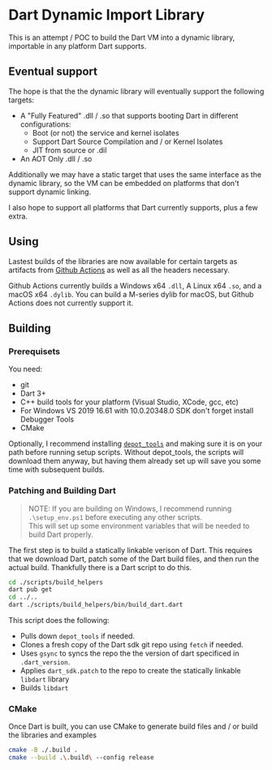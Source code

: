 # Dart Dynamic Import Library

This is an attempt / POC to build the Dart VM into a dynamic library, importable in any platform Dart supports.

## Eventual support

The hope is that the the dynamic library will eventually support the following targets:
* A "Fully Featured" .dll / .so that supports booting Dart in different configurations:
  * Boot (or not) the service and kernel isolates
  * Support Dart Source Compilation and / or Kernel Isolates
  * JIT from source or .dil
* An AOT Only .dll / .so

Additionally we may have a static target that uses the same interface as the dynamic library, so the VM can be embedded on platforms that don't support dynamic linking.

I also hope to support all platforms that Dart currently supports, plus a few extra.

## Using

Lastest builds of the libraries are now available for certain targets as artifacts from [Github Actions](https://github.com/fuzzybinary/dart_shared_libray/actions) as well as all the headers necessary.

Github Actions currently builds a Windows x64 `.dll`, A Linux x64 `.so`, and a macOS x64 `.dylib`. You can build a M-series dylib for macOS, but Github Actions does not currently support it.

## Building

### Prerequisets
You need:
* git
* Dart 3+
* C++ build tools for your platform (Visual Studio, XCode, gcc, etc) 
* For Windows VS 2019 16.61 with 10.0.20348.0 SDK don't forget install Debugger Tools
* CMake

Optionally, I recommend installing [`depot_tools`](https://www.chromium.org/developers/how-tos/depottools/) and making sure it is on your path before running setup scripts. Without depot_tools, the scripts will download them anyway, but having them already set up will save you some time with subsequent builds.

### Patching and Building Dart

> NOTE: If you are building on Windows, I recommend running `.\setup_env.ps1` before executing any other scripts.  
> This will set up some environment variables that will be needed to build Dart properly.

The first step is to build a statically linkable verison of Dart. This requires that we download Dart, patch some of the Dart build files, and then run the actual build. Thankfully there is a Dart script to do this.

```bash
cd ./scripts/build_helpers
dart pub get
cd ../..
dart ./scripts/build_helpers/bin/build_dart.dart
```

This script does the following:
 * Pulls down `depot_tools` if needed.
 * Clones a fresh copy of the Dart sdk git repo using `fetch` if needed.
 * Uses `gsync` to syncs the repo the the version of dart specificed in `.dart_version`.
 * Applies `dart_sdk.patch` to the repo to create the statically linkable `libdart` library
 * Builds `libdart`

### CMake

Once Dart is built, you can use CMake to generate build files and / or build the libraries and examples

```bash
cmake -B ./.build .
cmake --build .\.build\ --config release
```